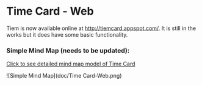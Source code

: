 # Time Card - Web

Tiem is now available online at <http://tiemcard.appspot.com/>. It is still in the works but it does have some basic functionality.

### Simple Mind Map (needs to be updated):

[Click to see detailed mind map model of Time Card](https://rawgithub.com/jon49/TimeCard-Web/master/doc/Time%20Card-Web.html)

![Simple Mind Map](doc/Time Card-Web.png)
